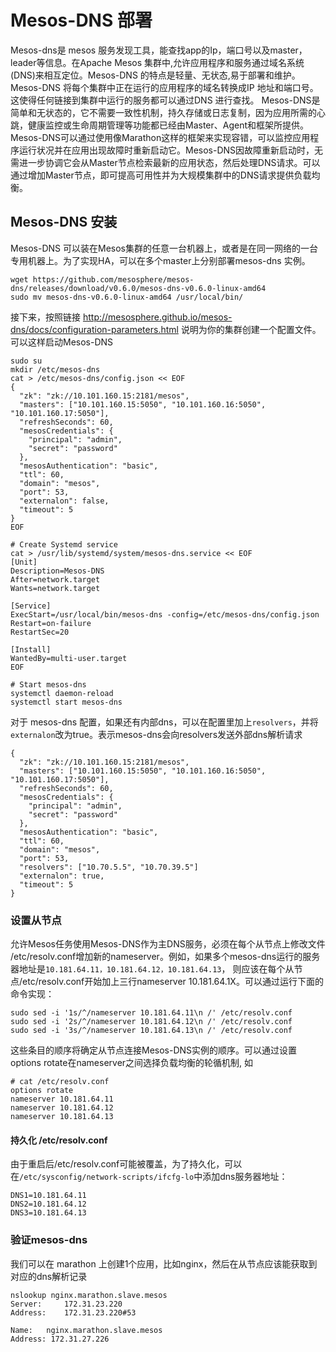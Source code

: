 # Mesos-DNS 部署
Mesos-dns是 mesos 服务发现工具，能查找app的Ip，端口号以及master，leader等信息。在Apache Mesos 集群中,允许应用程序和服务通过域名系统(DNS)来相互定位。Mesos-DNS 的特点是轻量、无状态,易于部署和维护。Mesos-DNS 将每个集群中正在运行的应用程序的域名转换成IP 地址和端口号。这使得任何链接到集群中运行的服务都可以通过DNS 进行查找。 Mesos-DNS是简单和无状态的，它不需要一致性机制，持久存储或日志复制，因为应用所需的心跳，健康监控或生命周期管理等功能都已经由Master、Agent和框架所提供。Mesos-DNS可以通过使用像Marathon这样的框架来实现容错，可以监控应用程序运行状况并在应用出现故障时重新启动它。Mesos-DNS因故障重新启动时，无需进一步协调它会从Master节点检索最新的应用状态，然后处理DNS请求。可以通过增加Master节点，即可提高可用性并为大规模集群中的DNS请求提供负载均衡。

## Mesos-DNS 安装
Mesos-DNS 可以装在Mesos集群的任意一台机器上，或者是在同一网络的一台专用机器上。为了实现HA，可以在多个master上分别部署mesos-dns 实例。
```
wget https://github.com/mesosphere/mesos-dns/releases/download/v0.6.0/mesos-dns-v0.6.0-linux-amd64
sudo mv mesos-dns-v0.6.0-linux-amd64 /usr/local/bin/
```

接下来，按照链接 http://mesosphere.github.io/mesos-dns/docs/configuration-parameters.html 说明为你的集群创建一个配置文件。可以这样启动Mesos-DNS
```
sudo su
mkdir /etc/mesos-dns
cat > /etc/mesos-dns/config.json << EOF
{
  "zk": "zk://10.101.160.15:2181/mesos",
  "masters": ["10.101.160.15:5050", "10.101.160.16:5050", "10.101.160.17:5050"],
  "refreshSeconds": 60,
  "mesosCredentials": {
    "principal": "admin",
    "secret": "password"
  },
  "mesosAuthentication": "basic",
  "ttl": 60,
  "domain": "mesos",
  "port": 53,
  "externalon": false,
  "timeout": 5
}
EOF

# Create Systemd service
cat > /usr/lib/systemd/system/mesos-dns.service << EOF
[Unit]
Description=Mesos-DNS
After=network.target
Wants=network.target

[Service]
ExecStart=/usr/local/bin/mesos-dns -config=/etc/mesos-dns/config.json
Restart=on-failure
RestartSec=20

[Install]
WantedBy=multi-user.target
EOF

# Start mesos-dns
systemctl daemon-reload
systemctl start mesos-dns
```
对于 mesos-dns 配置，如果还有内部dns，可以在配置里加上`resolvers`，并将`externalon`改为true。表示mesos-dns会向resolvers发送外部dns解析请求
```
{
  "zk": "zk://10.101.160.15:2181/mesos",
  "masters": ["10.101.160.15:5050", "10.101.160.16:5050", "10.101.160.17:5050"],
  "refreshSeconds": 60,
  "mesosCredentials": {
    "principal": "admin",
    "secret": "password"
  },
  "mesosAuthentication": "basic",
  "ttl": 60,
  "domain": "mesos",
  "port": 53,
  "resolvers": ["10.70.5.5", "10.70.39.5"]
  "externalon": true,
  "timeout": 5
}
```


### 设置从节点
允许Mesos任务使用Mesos-DNS作为主DNS服务，必须在每个从节点上修改文件 /etc/resolv.conf增加新的nameserver。例如，如果多个mesos-dns运行的服务器地址是`10.181.64.11，10.181.64.12，10.181.64.13`， 则应该在每个从节点/etc/resolv.conf开始加上三行nameserver 10.181.64.1X。可以通过运行下面的命令实现：
```
sudo sed -i '1s/^/nameserver 10.181.64.11\n /' /etc/resolv.conf
sudo sed -i '2s/^/nameserver 10.181.64.12\n /' /etc/resolv.conf
sudo sed -i '3s/^/nameserver 10.181.64.13\n /' /etc/resolv.conf
```
这些条目的顺序将确定从节点连接Mesos-DNS实例的顺序。可以通过设置options rotate在nameserver之间选择负载均衡的轮循机制, 如
```
# cat /etc/resolv.conf
options rotate
nameserver 10.181.64.11
nameserver 10.181.64.12
nameserver 10.181.64.13
```

#### 持久化 /etc/resolv.conf
由于重启后/etc/resolv.conf可能被覆盖，为了持久化，可以在`/etc/sysconfig/network-scripts/ifcfg-lo`中添加dns服务器地址：
```
DNS1=10.181.64.11
DNS2=10.181.64.12
DNS3=10.181.64.13
```


### 验证mesos-dns
我们可以在 marathon 上创建1个应用，比如nginx，然后在从节点应该能获取到对应的dns解析记录
```
nslookup nginx.marathon.slave.mesos
Server:		172.31.23.220
Address:	172.31.23.220#53

Name:	nginx.marathon.slave.mesos
Address: 172.31.27.226
```
